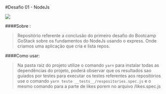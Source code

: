 #Desafio 01 - NodeJs

![](https://camo.githubusercontent.com/d25397e9df01fe7882dcc1cbc96bdf052ffd7d0c/68747470733a2f2f73746f726167652e676f6f676c65617069732e636f6d2f676f6c64656e2d77696e642f626f6f7463616d702d676f737461636b2f6865616465722d6465736166696f732e706e67)

####Sobre :
>Repositório referente a conclusão do primeiro desafio do Bootcamp GoStack sobre os fundamentos do NodeJs usando o express.
>Onde criamos uma aplicação que cria e lista repos.



####Como usar:
>Na pasta raiz do projeto utilize o comando `yarn` para instalar todas as dependências do projeto, poderá observar que os resultados sao guiados por testes para executar os testes referentes aos repositórios use o comando `yarn teste __tests__/respositories.spec.js` e o mesmo comando para a parte de likes porem no arquivo  /likes.spec.js